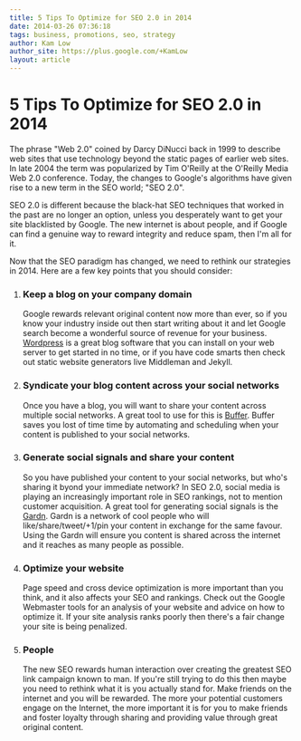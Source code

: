 ```yaml
---
title: 5 Tips To Optimize for SEO 2.0 in 2014
date: 2014-03-26 07:36:18
tags: business, promotions, seo, strategy
author: Kam Low
author_site: https://plus.google.com/+KamLow
layout: article
---
```

# 5 Tips To Optimize for SEO 2.0 in 2014

The phrase "Web 2.0" coined by Darcy DiNucci back in 1999 to describe web sites that use technology beyond the static pages of earlier web sites. In late 2004 the term was popularized by Tim O'Reilly at the O'Reilly Media Web 2.0 conference. Today, the changes to Google's algorithms have given rise to a new term in the SEO world; "SEO 2.0".

SEO 2.0 is different because the black-hat SEO techniques that worked in the past are no longer an option, unless you desperately want to get your site blacklisted by Google. The new internet is about people, and if Google can find a genuine way to reward integrity and reduce spam, then I'm all for it.

Now that the SEO paradigm has changed, we need to rethink our strategies in 2014. Here are a few key points that you should consider:

1. ### Keep a blog on your company domain
   Google rewards relevant original content now more than ever, so if you know your industry inside out then start writing about it and let Google search become a wonderful source of revenue for your business. [Wordpress](http://wordpress.org) is a great blog software that you can install on your web server to get started in no time, or if you have code smarts then check out static website generators live Middleman and Jekyll.

2. ### Syndicate your blog content across your social networks
   Once you have a blog, you will want to share your content across multiple social networks. A great tool to use for this is [Buffer](http://bufferapp.com). Buffer saves you lost of time time by automating and scheduling when your content is published to your social networks.

3. ### Generate social signals and share your content
   So you have published your content to your social networks, but who's sharing it byond your immediate network? In SEO 2.0, social media is playing an increasingly important role in SEO rankings, not to mention customer acquisition. A great tool for generating social signals is the [Gardn](http://gardn.net). Gardn is a network of cool people who will like/share/tweet/+1/pin your content in exchange for the same favour. Using the Gardn will ensure you content is shared across the internet and it reaches as many people as possible.

4. ### Optimize your website
   Page speed and cross device optimization is more important than you think, and it also affects your SEO and rankings. Check out the Google Webmaster tools for an analysis of your website and advice on how to optimize it. If your site analysis ranks poorly then there's a fair change your site is being penalized.

5. ### People
   The new SEO rewards human interaction over creating the greatest SEO link campaign known to man. If you're still trying to do this then maybe you need to rethink what it is you actually stand for. Make friends on the internet and you will be rewarded. The more your potential customers engage on the Internet, the more important it is for you to make friends and foster loyalty through sharing and providing value through great original content.
